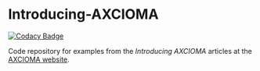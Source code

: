 # Introducing-AXCIOMA

[![Codacy Badge](https://api.codacy.com/project/badge/Grade/54ae9e1fecca4192808c47bf9e150c9f)](https://www.codacy.com/app/RemedyIT/introducing-AXCIOMA?utm_source=github.com&amp;utm_medium=referral&amp;utm_content=RemedyIT/introducing-AXCIOMA&amp;utm_campaign=Badge_Grade)

Code repository for examples from the *Introducing AXCIOMA* articles at the
[AXCIOMA website](https://www.axcioma.com/articles/overview.html).

